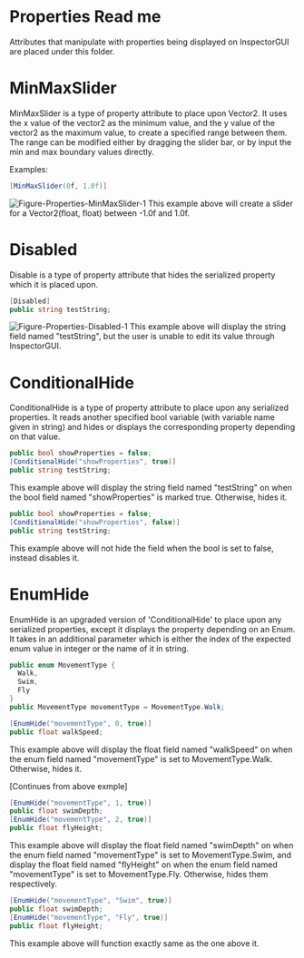 # Properties Read me
Attributes that manipulate with properties being displayed on InspectorGUI are placed under this folder.

# MinMaxSlider
MinMaxSlider is a type of property attribute to place upon Vector2. It uses the x value of the vector2 as the minimum value, and the y value of the vector2 as the maximum value, to create a specified range between them. The range can be modified either by dragging the slider bar, or by input the min and max boundary values directly.

Examples:

```csharp
[MinMaxSlider(0f, 1.0f)]
```
![Figure-Properties-MinMaxSlider-1](https://raw.github.com/xylitogum/X-Utils/tree/master/Screenshots/range_example_1.png?raw=true "MinMaxSlider Example 1")
This example above will create a slider for a Vector2(float, float) between -1.0f and 1.0f.


# Disabled
Disable is a type of property attribute that hides the serialized property which it is placed upon.
```csharp
[Disabled]
public string testString;
```
![Figure-Properties-Disabled-1](https://raw.github.com/xylitogum/X-Utils/tree/master/Screenshots/disabled_example_1.png?raw=true "Disabled Example 1")
This example above will display the string field named "testString", but the user is unable to edit its value through InspectorGUI.


# ConditionalHide
ConditionalHide is a type of property attribute to place upon any serialized properties. It reads another specified bool variable (with variable name given in string) and hides or displays the corresponding property depending on that value.

```csharp
public bool showProperties = false;
[ConditionalHide("showProperties", true)]
public string testString;
```
This example above will display the string field named "testString" on when the bool field named "showProperties" is marked true. Otherwise, hides it.

```csharp
public bool showProperties = false;
[ConditionalHide("showProperties", false)]
public string testString;
```
This example above will not hide the field when the bool is set to false, instead disables it.


# EnumHide
EnumHide is an upgraded version of 'ConditionalHide' to place upon any serialized properties, except it displays the property depending on an Enum. It takes in an additional parameter which is either the index of the expected enum value in integer or the name of it in string.

```csharp
public enum MovementType {
  Walk,
  Swim,
  Fly
}
public MovementType movementType = MovementType.Walk;

[EnumHide("movementType", 0, true)]
public float walkSpeed;
```
This example above will display the float field named "walkSpeed" on when the enum field named "movementType" is set to MovementType.Walk. Otherwise, hides it.

[Continues from above exmple]
```csharp
[EnumHide("movementType", 1, true)]
public float swimDepth;
[EnumHide("movementType", 2, true)]
public float flyHeight;
```
This example above will display the float field named "swimDepth" on when the enum field named "movementType" is set to MovementType.Swim, and display the float field named "flyHeight" on when the enum field named "movementType" is set to MovementType.Fly. Otherwise, hides them respectively.

```csharp
[EnumHide("movementType", "Swim", true)]
public float swimDepth;
[EnumHide("movementType", "Fly", true)]
public float flyHeight;
```
This example above will function exactly same as the one above it.
